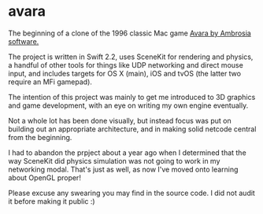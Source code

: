 # avara

The beginning of a clone of the 1996 classic Mac game [Avara by Ambrosia software.](https://en.wikipedia.org/wiki/Avara)

The project is written in Swift 2.2, uses SceneKit for rendering and physics, a handful of other tools for things like UDP networking and direct mouse input, and includes targets for OS X (main), iOS and tvOS (the latter two require an MFi gamepad).

The intention of this project was mainly to get me introduced to 3D graphics and game development, with an eye on writing my own engine eventually.

Not a whole lot has been done visually, but instead focus was put on building out an appropriate architecture, and in making solid netcode central from the beginning.

I had to abandon the prpject about a year ago when I determined that the way SceneKit did physics simulation was not going to work in my networking modal. That's just as well, as now I've moved onto learning about OpenGL proper!

Please excuse any swearing you may find in the source code. I did not audit it before making it public :)